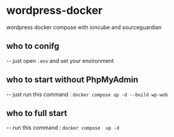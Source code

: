 # wordpress-docker
wordpress docker compose with ioncube and sourceguardian

## who to conifg 
-- just open ```.env``` and set your environment

## who to start without PhpMyAdmin 
-- just run this command :
```docker compose up -d --build wp-web ```
## who to full start 
-- run this command :
``` docker compose  up -d ```